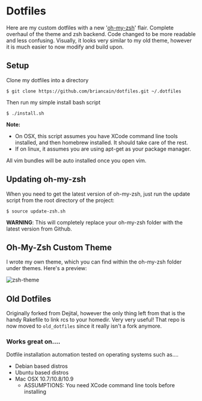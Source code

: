 # Dotfiles

Here are my custom dotfiles with a new '[oh-my-zsh](https://github.com/robbyrussell/oh-my-zsh)' flair. Complete overhaul of the theme and zsh backend. Code changed to be more readable and less confusing. Visually, it looks very similar to my old theme, however it is much easier to now modify and build upon.

## Setup

Clone my dotfiles into a directory

    $ git clone https://github.com/briancain/dotfiles.git ~/.dotfiles

Then run my simple install bash script

    $ ./install.sh

__Note:__

- On OSX, this script assumes you have XCode command line tools installed, and then homebrew installed. It should take care of the rest.
- If on linux, it assumes you are using apt-get as your package manager.


All vim bundles will be auto installed once you open vim.

## Updating oh-my-zsh

When you need to get the latest version of oh-my-zsh, just run the update script from the root directory of the project:

    $ source update-zsh.sh

__WARNING__: This will completely replace your oh-my-zsh folder with the latest version from Github.

## Oh-My-Zsh Custom Theme

I wrote my own theme, which you can find within the oh-my-zsh folder under themes. Here's a preview:

![zsh-theme](http://i.imgur.com/WdGWogr.png)

## Old Dotfiles

Originally forked from Dejital, however the only thing left from that is the handy Rakefile to link rcs to your homedir. Very very useful! That repo is now moved to `old_dotfiles` since it really isn't a fork anymore.

### Works great on....

Dotfile installation automation tested on operating systems such as....

- Debian based distros
- Ubuntu based distros
- Mac OSX 10.7/10.8/10.9
  + ASSUMPTIONS: You need XCode command line tools before installing
